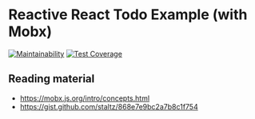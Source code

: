 # Reactive React Todo Example (with Mobx)

[![Maintainability](https://api.codeclimate.com/v1/badges/155f00bc8fa1a27c8ad7/maintainability)](https://codeclimate.com/github/singggum3b/worker-react/maintainability)
[![Test Coverage](https://api.codeclimate.com/v1/badges/155f00bc8fa1a27c8ad7/test_coverage)](https://codeclimate.com/github/singggum3b/worker-react/test_coverage)

## Reading material
- https://mobx.js.org/intro/concepts.html
- https://gist.github.com/staltz/868e7e9bc2a7b8c1f754